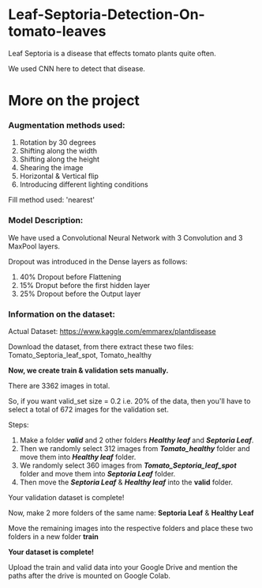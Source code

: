# Leaf-Septoria-Detection-On-tomato-leaves
Leaf Septoria is a disease that effects tomato plants quite often. 

We used CNN here to detect that disease.

# More on the project
### Augmentation methods used:
1. Rotation by 30 degrees
2. Shifting along the width
3. Shifting along the height
4. Shearing the image
5. Horizontal & Vertical flip
6. Introducing different lighting conditions

Fill method used: 'nearest'

### Model Description:
We have used a Convolutional Neural Network with 3 Convolution and 3 MaxPool layers.

Dropout was introduced in the Dense layers as follows:
1. 40% Dropout before Flattening
2. 15% Droput before the first hidden layer
3. 25% Dropout before the Output layer

### Information on the dataset:
Actual Dataset: https://www.kaggle.com/emmarex/plantdisease

Download the dataset, from there extract these two files: Tomato_Septoria_leaf_spot, Tomato_healthy

**Now, we create train & validation sets manually.**

There are 3362 images in total.

So, if you want valid_set size = 0.2 i.e. 20% of the data, then you'll have to select a total of 672 images for the validation set.

Steps:
1. Make a folder ***valid*** and 2 other folders ***Healthy leaf*** and ***Septoria Leaf***.
2. Then we randomly select 312 images from ***Tomato_healthy*** folder and move them into ***Healthy leaf*** folder.
2. We randomly select 360 images from ***Tomato_Septoria_leaf_spot*** folder and move them into ***Septoria Leaf*** folder.
3. Then move the ***Septoria Leaf*** & ***Healthy leaf*** into the **valid** folder.

Your validation dataset is complete!

Now, make 2 more folders of the same name: **Septoria Leaf** & **Healthy Leaf**

Move the remaining images into the respective folders and place these two folders in a new folder **train**

**Your dataset is complete!**

Upload the train and valid data into your Google Drive and mention the paths after the drive is mounted on Google Colab.
